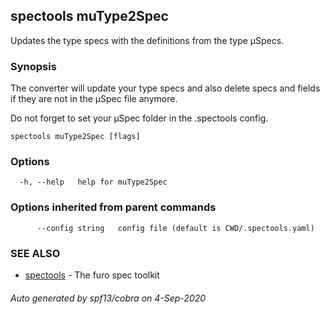 ## spectools muType2Spec

Updates the type specs with the definitions from the type µSpecs.

### Synopsis

The converter will update your type specs and also delete specs and fields if they are not in the µSpec file anymore.

Do not forget to set your µSpec folder in the .spectools config.

```
spectools muType2Spec [flags]
```

### Options

```
  -h, --help   help for muType2Spec
```

### Options inherited from parent commands

```
      --config string   config file (default is CWD/.spectools.yaml)
```

### SEE ALSO

* [spectools](spectools.md)	 - The furo spec toolkit

###### Auto generated by spf13/cobra on 4-Sep-2020
